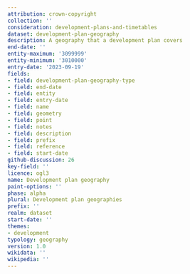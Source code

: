 ```yaml
---
attribution: crown-copyright
collection: ''
consideration: development-plans-and-timetables
dataset: development-plan-geography
description: A geography that a development plan covers
end-date: ''
entity-maximum: '3099999'
entity-minimum: '3010000'
entry-date: '2023-09-19'
fields:
- field: development-plan-geography-type
- field: end-date
- field: entity
- field: entry-date
- field: name
- field: geometry
- field: point
- field: notes
- field: description
- field: prefix
- field: reference
- field: start-date
github-discussion: 26
key-field: ''
licence: ogl3
name: Development plan geography
paint-options: ''
phase: alpha
plural: Development plan geographies
prefix: ''
realm: dataset
start-date: ''
themes:
- development
typology: geography
version: 1.0
wikidata: ''
wikipedia: ''
---
```

